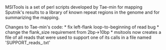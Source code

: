 MSITools is a set of perl scripts developed by Tae-min for mapping Sputnik's
results to a library of known repeat regions in the genome and for summarizing
the mapping.

Changes to Tae-min's code:
    * fix left-flank loop-to-beginning of read bug
    * change the flank_size requirement from 2bp->10bp
    * msitools now creates a file of all reads that were used to support one
      of its calls in a file named 'SUPPORT_reads_<filename>.txt'
